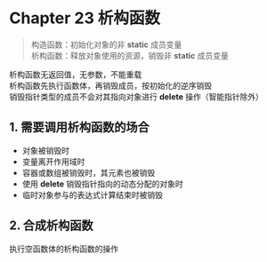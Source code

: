 # Chapter 23 析构函数

> 构造函数：初始化对象的非 __static__ 成员变量  
> 析构函数：释放对象使用的资源，销毁非 __static__ 成员变量

析构函数无返回值，无参数，不能重载  
析构函数先执行函数体，再销毁成员，按初始化的逆序销毁  
销毁指针类型的成员不会对其指向对象进行 __delete__ 操作（智能指针除外）

## 1. 需要调用析构函数的场合

- 对象被销毁时
- 变量离开作用域时
- 容器或数组被销毁时，其元素也被销毁
- 使用 __delete__ 销毁指针指向的动态分配的对象时
- 临时对象参与的表达式计算结束时被销毁

## 2. 合成析构函数

执行空函数体的析构函数的操作

